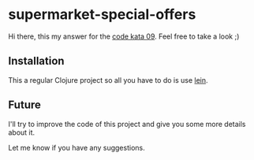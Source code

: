 # supermarket-special-offers

Hi there, this my answer for the [code kata 09](codekata.com/kata/kata09-back-to-the-checkout/). Feel free to take a look ;)

## Installation

This a regular Clojure project so all you have to do is use [lein](https://leiningen.org/).

## Future

I'll try to improve the code of this project and give you some more details about it.

Let me know if you have any suggestions.
